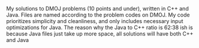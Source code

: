 My solutions to DMOJ problems (10 points and under), written in C++ and Java. Files are named according to the problem codes on DMOJ. My code prioritizes simplicity and cleanliness, and only includes necessary input optimizations for Java.
The reason why the Java to C++ ratio is 62:38 ish is because Java files just take up more space, all solutions will have both C++ and Java
